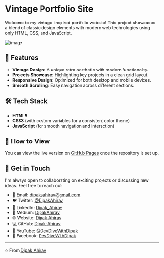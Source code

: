 # Vintage Portfolio Site

Welcome to my vintage-inspired portfolio website! This project showcases a blend of classic design elements with modern web technologies using only HTML, CSS, and JavaScript.

![image](https://github.com/user-attachments/assets/5b9fd663-7aef-442a-ae56-7b89b95a8253)

## 🌟 Features
- **Vintage Design**: A unique retro aesthetic with modern functionality.
- **Projects Showcase**: Highlighting key projects in a clean grid layout.
- **Responsive Design**: Optimized for both desktop and mobile devices.
- **Smooth Scrolling**: Easy navigation across different sections.

## 🛠️ Tech Stack
- **HTML5**  
- **CSS3** (with custom variables for a consistent color theme)  
- **JavaScript** (for smooth navigation and interaction)  

## 🚀 How to View
You can view the live version on [GitHub Pages](https://github.com/Dipak-Ahirav/vintage-portfolio-site/) once the repository is set up.

## 📝 Get in Touch

I'm always open to collaborating on exciting projects or discussing new ideas. Feel free to reach out:

- 📧 Email: [dipaksahirav@gmail.com](mailto:dipaksahirav@gmail.com)
- 🐦 Twitter: [@DipakAhirav](https://x.com/DipakAhirav)
- 💼 LinkedIn: [Dipak_Ahirav](https://www.linkedin.com/in/dipak-ahirav-606bba128/)
- 📝 Medium: [DipakAhirav](https://medium.com/@dipaksahirav)
- 🌐 Website: [Dipak Ahirav](https://dipakahirav.com/)
- 💻 GitHub: [Dipak-Ahirav](https://github.com/Dipak-Ahirav)
- 🎥 YouTube: [@DevDiveWithDipak](https://www.youtube.com/@DevDivewithDipak)
- 📘 Facebook: [DevDiveWithDipak](https://www.facebook.com/people/dipak_ahirav/100070722134919/)
---

⭐️ From [Dipak Ahirav](https://github.com/Dipak-Ahirav)


